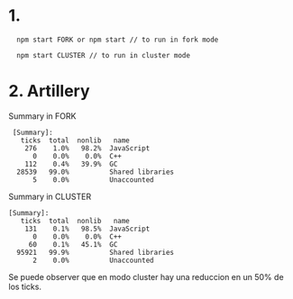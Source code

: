 # 1.
```
  npm start FORK or npm start // to run in fork mode

  npm start CLUSTER // to run in cluster mode
```

# 2. Artillery

Summary in FORK 
```
 [Summary]:
   ticks  total  nonlib   name
    276    1.0%   98.2%  JavaScript
      0    0.0%    0.0%  C++
    112    0.4%   39.9%  GC
  28539   99.0%          Shared libraries
      5    0.0%          Unaccounted

```

Summary in CLUSTER 
```
[Summary]:
   ticks  total  nonlib   name
    131    0.1%   98.5%  JavaScript
      0    0.0%    0.0%  C++
     60    0.1%   45.1%  GC
  95921   99.9%          Shared libraries
      2    0.0%          Unaccounted

```

Se puede observer que en modo cluster hay una reduccion en un 50% de los ticks.

